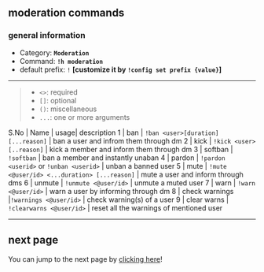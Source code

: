 ## moderation commands 
### general information 
* Category: **`Moderation`**
* Command: **`!h moderation`**
* default prefix: `!` **[customize it by `!config set prefix {value}`]**

 ***

> * `<>`: required
> * `[]`: optional 
> * `()`: miscellaneous 
> * `...`: one or more arguments 

S.No | Name | usage| description 
1 | ban | `!ban <user>[duration][...reason]` | ban a user and infrom them through dm
2 | kick | `!kick <user>[..reason]` | kick a member and inform them through dm
3 | softban | `!softban` | ban a member and instantly unaban 
4 | pardon | `!pardon <userid>` or `!unban <userid>` | unban a banned user 
5 | mute | `!mute <@user/id> <...duration> [...reason]` | mute a user and inform through dms
6 | unmute | `!unmute <@user/id>` | unmute a muted user 
7 | warn | `!warn <@user/id>` | warn a user by informing through dm
8 | check warnings |`!warnings <@user/id>` | check warning(s) of a user 
9 | clear warns | `!clearwarns <@user/id>` | reset all the warnings of mentioned user

***

## next page
You can jump to the next page by [clicking here](setting-cmnds.md)! 

